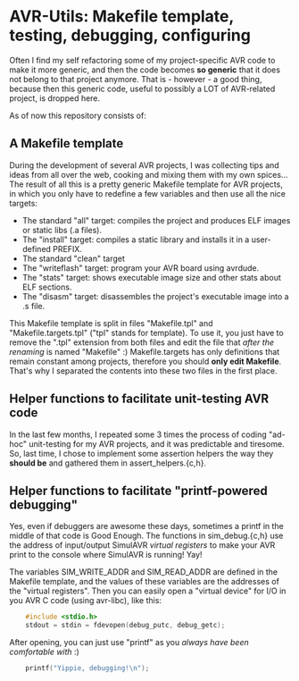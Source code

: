 AVR-Utils: Makefile template, testing, debugging, configuring
=============================================================
Often I find my self refactoring some of my project-specific AVR code to make it more generic, and then
the code becomes **so generic** that it does not belong to that project anymore. That is - however - a
good thing, because then this generic code, useful to possibly a LOT of AVR-related project, is dropped
here.

As of now this repository consists of:


A Makefile template
-------------------
During the development of several AVR projects, I was collecting tips and ideas
from all over the web, cooking and mixing them with my own spices... The result of all this is a pretty
generic Makefile template for AVR projects, in which you only have to redefine a few variables and then
use all the nice targets:

* The standard "all" target: compiles the project  and produces ELF images or static libs (.a files).
* The "install" target: compiles a static library and installs it in a user-defined PREFIX.
* The standard "clean" target
* The "writeflash" target: program your AVR board using avrdude.
* The "stats" target: shows executable image size and other stats about ELF sections.
* The "disasm" target: disassembles the project's executable image into a .s file.

This Makefile template is split in files "Makefile.tpl" and "Makefile.targets.tpl" ("tpl" stands for
template). To use it, you just have to remove the ".tpl" extension from both files and edit the file that
*after the renaming* is named "Makefile" :)  Makefile.targets has only definitions that remain constant
among projects, therefore you should **only edit Makefile**. That's why I separated the contents into
these two files in the first place.


Helper functions to facilitate unit-testing AVR code
----------------------------------------------------
In the last few months, I repeated some 3 times the process of coding "ad-hoc" unit-testing for my AVR
projects, and it was predictable and tiresome. So, last time, I chose to implement some assertion helpers
the way they **should be** and gathered them in assert\_helpers.{c,h}.


Helper functions to facilitate "printf-powered debugging"
--------------------------------------------------------
Yes, even if debuggers are awesome these days, sometimes a printf in the middle of that code is
Good Enough. The functions in sim\_debug.{c,h} use the address of input/output SimulAVR
*virtual registers* to make your AVR print to the console where SimulAVR is running! Yay!

The variables SIM\_WRITE\_ADDR and SIM\_READ\_ADDR are defined in the Makefile template, and the values of
these variables are the addresses of the "virtual registers". Then you can easily open a "virtual device"
for I/O in you AVR C code (using avr-libc), like this:

``` c
    #include <stdio.h>
    stdout = stdin = fdevopen(debug_putc, debug_getc);
```

After opening, you can just use "printf" as you *always have been comfortable with* :)

``` c
    printf("Yippie, debugging!\n");
```


